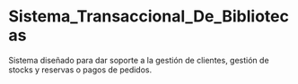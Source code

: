 # Sistema_Transaccional_De_Bibliotecas

Sistema diseñado para dar soporte a la gestión de clientes, gestión de stocks y reservas o pagos de pedidos.
